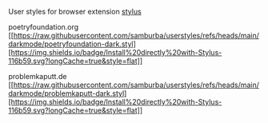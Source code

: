 User styles for browser extension [stylus](https://github.com/openstyles/stylus)

poetryfoundation.org
[[https://raw.githubusercontent.com/samburba/userstyles/refs/heads/main/darkmode/poetryfoundation-dark.styl][https://img.shields.io/badge/Install%20directly%20with-Stylus-116b59.svg?longCache=true&style=flat]]

problemkaputt.de
[[https://raw.githubusercontent.com/samburba/userstyles/refs/heads/main/darkmode/problemkaputt-dark.styl][https://img.shields.io/badge/Install%20directly%20with-Stylus-116b59.svg?longCache=true&style=flat]]
